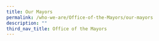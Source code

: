 ```yaml
---
title: Our Mayors
permalink: /who-we-are/Office-of-the-Mayors/our-mayors
description: ""
third_nav_title: Office of the Mayors
---
```


